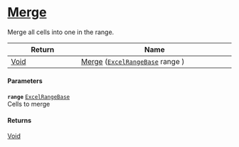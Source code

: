 # [Merge](./ExcelHelper--Merge.md)

Merge all cells into one in the range.

| Return<div><a href="#"><img width=225></a></div> | Name<div><a href="#"><img width=525></a></div> | 
| --- | --- | 
| [Void](https://docs.microsoft.com/en-us/dotnet/api/System.Void) | [Merge](./ExcelHelper--Merge.md) ([`ExcelRangeBase`](./ExcelHelper--Merge.md) range ) | 


#### Parameters
**`range`**  [`ExcelRangeBase`](./ExcelHelper--Merge.md)<br>Cells to merge
#### Returns
[Void](https://docs.microsoft.com/en-us/dotnet/api/System.Void)<br>
